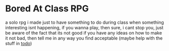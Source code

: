 # Bored At Class RPG
a solo rpg i made just to have something to do during class when something interesting isnt happening, if you wanna play, then sure, i cant stop you, just be aware of the fact that its not good
if you have any ideas on how to make it not bad, then tell me in any way you find acceptable (maybe help with the stuff in [todo](./todo))
